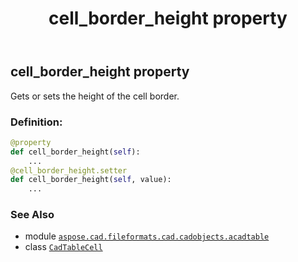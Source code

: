 ﻿---
title: cell_border_height property
second_title: Aspose.CAD for Python via .NET API References
description: 
type: docs
weight: 150
url: /python-net/aspose.cad.fileformats.cad.cadobjects.acadtable/cadtablecell/cell_border_height/
is_root: false
---

## cell_border_height property


Gets or sets the height of the cell border.
### Definition:
```python
@property
def cell_border_height(self):
    ...
@cell_border_height.setter
def cell_border_height(self, value):
    ...
```

### See Also
* module [`aspose.cad.fileformats.cad.cadobjects.acadtable`](../../)
* class [`CadTableCell`](/cad/python-net/aspose.cad.fileformats.cad.cadobjects.acadtable/cadtablecell)
